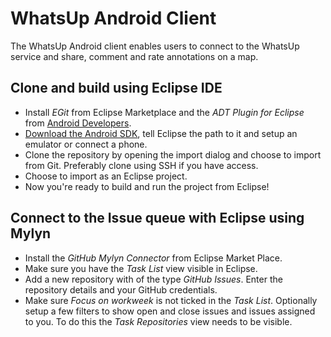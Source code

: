 WhatsUp Android Client
======================

The WhatsUp Android client enables users to connect to the WhatsUp service and share, comment and rate annotations on a map.

Clone and build using Eclipse IDE
---------------------------------

- Install _EGit_ from Eclipse Marketplace and the _ADT Plugin for Eclipse_ from [Android Developers](http://developer.android.com/sdk/eclipse-adt.html "ADT Plugin for Eclipse").
- [Download the Android SDK](http://developer.android.com/sdk/index.html "Download the Android SDK"), tell Eclipse the path to it and setup an emulator or connect a phone.
- Clone the repository by opening the import dialog and choose to import from Git. Preferably clone using SSH if you have access.
- Choose to import as an Eclipse project.
- Now you're ready to build and run the project from Eclipse!

Connect to the Issue queue with Eclipse using Mylyn
---------------------------------------------------

- Install the _GitHub Mylyn Connector_ from Eclipse Market Place.
- Make sure you have the _Task List_ view visible in Eclipse.
- Add a new repository with of the type _GitHub Issues_. Enter the repository details and your GitHub credentials.
- Make sure _Focus on workweek_ is not ticked in the _Task List_.
 Optionally setup a few filters to show open and close issues and issues assigned to you. To do this the _Task Repositories_ view needs to be visible.
